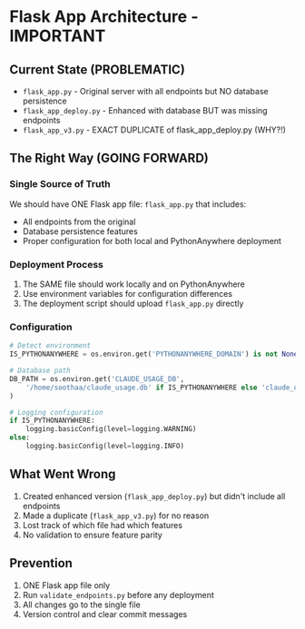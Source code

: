 # Flask App Architecture - IMPORTANT

## Current State (PROBLEMATIC)

- `flask_app.py` - Original server with all endpoints but NO database persistence
- `flask_app_deploy.py` - Enhanced with database BUT was missing endpoints
- `flask_app_v3.py` - EXACT DUPLICATE of flask_app_deploy.py (WHY?!)

## The Right Way (GOING FORWARD)

### Single Source of Truth

We should have ONE Flask app file: `flask_app.py` that includes:

- All endpoints from the original
- Database persistence features
- Proper configuration for both local and PythonAnywhere deployment

### Deployment Process

1. The SAME file should work locally and on PythonAnywhere
2. Use environment variables for configuration differences
3. The deployment script should upload `flask_app.py` directly

### Configuration

```python
# Detect environment
IS_PYTHONANYWHERE = os.environ.get('PYTHONANYWHERE_DOMAIN') is not None

# Database path
DB_PATH = os.environ.get('CLAUDE_USAGE_DB',
    '/home/soothaa/claude_usage.db' if IS_PYTHONANYWHERE else 'claude_usage.db'
)

# Logging configuration
if IS_PYTHONANYWHERE:
    logging.basicConfig(level=logging.WARNING)
else:
    logging.basicConfig(level=logging.INFO)
```

## What Went Wrong

1. Created enhanced version (`flask_app_deploy.py`) but didn't include all endpoints
2. Made a duplicate (`flask_app_v3.py`) for no reason
3. Lost track of which file had which features
4. No validation to ensure feature parity

## Prevention

1. ONE Flask app file only
2. Run `validate_endpoints.py` before any deployment
3. All changes go to the single file
4. Version control and clear commit messages
